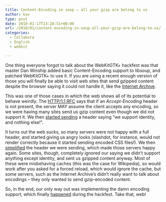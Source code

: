 ```yaml
---
title: Content-Encoding in soup – all your gzip are belong to us
author: kov
type: post
date: 2010-01-17T13:28:51+00:00
url: /2010/01/content-encoding-in-soup-all-your-gzip-are-belong-to-us/
categories:
  - Collabora
  - English
  - webkit

---
```

One thing everyone forgot to talk about the WebKitGTK+ hackfest was that master Dan Winship added basic Content-Encoding support to libsoup, and patched WebKitGTK+ to use it. If you are using a recent enough version of those you will finally be able to visit web sites that send gzipped content despite the browser saying it could not handle it, like the [Internet Archive][1].

This was one of those cases in which the web shows all of its potential to behave weirdly. The [HTTP/1.1 RFC][2] says that if an _Accept-Encoding_ header is not present, the server MAY assume the client accepts any encoding, so we were having many sites send us gzip content even though we did not support it. We then [started sending][3] a header saying &#8220;we support identity, and nothing else!&#8221;.

It turns out the web sucks, so many servers were not happy with a full header, and started giving us angry looks (slashdot, for instance, would not render correctly because it started sending encoded CSS files!). We then [simplified][4] the header we were sending, which made those servers happy again. Some sites, though, completely ignored our saying we didn&#8217;t support anything except identity, and sent us gzipped content anyway. Most of these were misbehaving caches (this was the case for Wikipedia), so would work after you asked for a forced reload, which would ignore the cache, but some servers, such as the Internet Archive&#8217;s didn&#8217;t really want to talk about encodings &#8211; they only wanted to send gzip-encoded content.

So, in the end, our only way out was implementing the damn encoding support, which finally [happened][5] during the hackfest. Take that, web!

 [1]: http://www.archive.org/
 [2]: http://www.w3.org/Protocols/rfc2616/rfc2616-sec14.html#sec14.3
 [3]: http://trac.webkit.org/changeset/43832
 [4]: http://trac.webkit.org/changeset/44254
 [5]: http://trac.webkit.org/changeset/52208